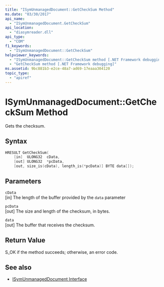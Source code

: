 ```yaml
---
title: "ISymUnmanagedDocument::GetCheckSum Method"
ms.date: "03/30/2017"
api_name: 
  - "ISymUnmanagedDocument.GetCheckSum"
api_location: 
  - "diasymreader.dll"
api_type: 
  - "COM"
f1_keywords: 
  - "ISymUnmanagedDocument::GetCheckSum"
helpviewer_keywords: 
  - "ISymUnmanagedDocument::GetCheckSum method [.NET Framework debugging]"
  - "GetCheckSum method [.NET Framework debugging]"
ms.assetid: 9bc881b3-e2ce-48a7-ad69-17eaaa304120
topic_type: 
  - "apiref"
---
```

# ISymUnmanagedDocument::GetCheckSum Method
Gets the checksum.  
  
## Syntax  
  
```cpp  
HRESULT GetCheckSum(  
    [in]  ULONG32  cData,  
    [out] ULONG32  *pcData,  
    [out, size_is(cData), length_is(*pcData)] BYTE data[]);  
```  
  
## Parameters  
 `cData`  
 [in] The length of the buffer provided by the `data` parameter  
  
 `pcData`  
 [out] The size and length of the checksum, in bytes.  
  
 `data`  
 [out] The buffer that receives the checksum.  
  
## Return Value  
 S_OK if the method succeeds; otherwise, an error code.  
  
## See also

- [ISymUnmanagedDocument Interface](../../../../docs/framework/unmanaged-api/diagnostics/isymunmanageddocument-interface.md)
